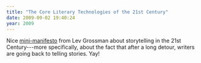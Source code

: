 ```yaml
---
title: "The Core Literary Technologies of the 21st Century"
date: 2009-09-02 19:40:24
year: 2009
---
```

Nice <a href="http://online.wsj.com/article/SB10001424052970203706604574377163804387216.html">mini-manifesto</a> from Lev Grossman about storytelling in the 21st Century---more specifically, about the fact that after a long detour, writers are going back to telling stories. Yay!
